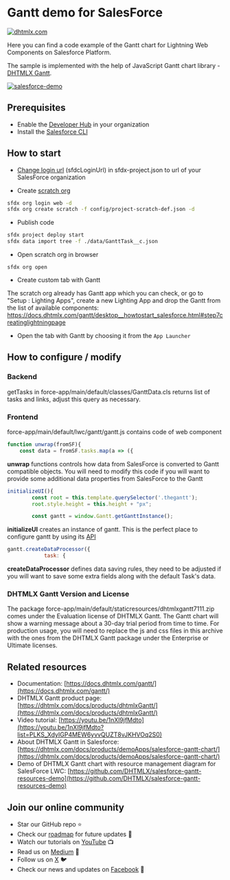 # Gantt demo for SalesForce

[![dhtmlx.com](https://img.shields.io/badge/made%20by-DHTMLX-blue)](https://dhtmlx.com/)

Here you can find a code example of the Gantt chart for Lightning Web Components on Salesforce Platform.

The sample is implemented with the help of JavaScript Gantt chart library - [DHTMLX Gantt](https://dhtmlx.com/docs/products/dhtmlxGantt/).

[![salesforce-demo](https://dhtmlx.com/docs/products/demoApps/salesforce-gantt-chart/imgs/salesforce-gantt-chart.png)](https://dhtmlx.com/docs/products/demoApps/salesforce-gantt-chart/)

## Prerequisites

- Enable the [Developer Hub](https://developer.salesforce.com/docs/atlas.en-us.sfdx_setup.meta/sfdx_setup/sfdx_setup_enable_devhub.htm) in your organization
- Install the [Salesforce CLI](https://developer.salesforce.com/tools/sfdxcli)

## How to start

- [Change login url](https://developer.salesforce.com/docs/atlas.en-us.sfdx_dev.meta/sfdx_dev/sfdx_dev_auth_web_flow.htm) (sfdcLoginUrl) in sfdx-project.json to url of your SalesForce organization

- Create [scratch org](https://developer.salesforce.com/docs/atlas.en-us.sfdx_dev.meta/sfdx_dev/sfdx_dev_scratch_orgs.htm#!)

```sh
sfdx org login web -d
sfdx org create scratch -f config/project-scratch-def.json -d
```

- Publish code

```sh
sfdx project deploy start
sfdx data import tree -f ./data/GanttTask__c.json
```

- Open scratch org in browser

```
sfdx org open
```

- Create custom tab with Gantt

The scratch org already has Gantt app which you can check, or go to "Setup : Lighting Apps", create a new Lighting App and drop the Gantt from the list of available components:
https://docs.dhtmlx.com/gantt/desktop__howtostart_salesforce.html#step7creatinglightningpage

- Open the tab with Gantt by choosing it from the `App Launcher`


## How to configure / modify

### Backend

getTasks in force-app/main/default/classes/GanttData.cls returns list of tasks and links, adjust this query as necessary.

### Frontend

force-app/main/default/lwc/gantt/gantt.js contains code of web component

```js
function unwrap(fromSF){
    const data = fromSF.tasks.map(a => ({
```

**unwrap** functions controls how data from SalesForce is converted to Gantt compatible objects. You will need to modify this code if you will want to provide some additional data properties from SalesForce to the Gantt

```js
initializeUI(){
        const root = this.template.querySelector('.thegantt');
        root.style.height = this.height + "px";

        const gantt = window.Gantt.getGanttInstance();
```

**initializeUI** creates an instance of gantt. This is the perfect place to configure gantt by using its [API](https://docs.dhtmlx.com/gantt)


```js
gantt.createDataProcessor({
            task: {
```

**createDataProcessor** defines data saving rules, they need to be adjusted if you will want to save some extra fields along with the default Task's data.

### DHTMLX Gantt Version and License

The package force-app/main/default/staticresources/dhtmlxgantt7111.zip comes under the Evaluation license of DHTMLX Gantt. The Gantt chart will show a warning message about a 30-day trial period from time to time. For production usage, you will need to replace the js and css files in this archive with the ones from the DHTMLX Gantt package under the Enterprise or Ultimate licenses. 

## Related resources

- Documentation: [https://docs.dhtmlx.com/gantt/](https://docs.dhtmlx.com/gantt/)
- DHTMLX Gantt product page: [https://dhtmlx.com/docs/products/dhtmlxGantt/](https://dhtmlx.com/docs/products/dhtmlxGantt/)
- Video tutorial: [https://youtu.be/1nXl9jfMdto](https://youtu.be/1nXl9jfMdto?list=PLKS_XdyIGP4MEW6yvvQUZT8vJKHVOq2S0)
- About DHTMLX Gantt in Salesforce: [https://dhtmlx.com/docs/products/demoApps/salesforce-gantt-chart/](https://dhtmlx.com/docs/products/demoApps/salesforce-gantt-chart/)
- Demo of DHTMLX Gantt chart with resource management diagram for SalesForce LWC: [https://github.com/DHTMLX/salesforce-gantt-resources-demo](https://github.com/DHTMLX/salesforce-gantt-resources-demo)

## Join our online community

- Star our GitHub repo :star:
- Check our [roadmap](https://trello.com/b/fhOySHPj/gantt-roadmap) for future updates :wrench:
- Watch our tutorials on [YouTube](https://www.youtube.com/user/dhtmlx/videos) :tv:
- Read us on [Medium](https://dhtmlx.medium.com) :newspaper:
- Follow us on [X](https://x.com/dhtmlx) :bird:
- Check our news and updates on [Facebook](https://www.facebook.com/dhtmlx/) :feet:
